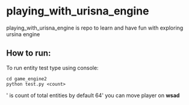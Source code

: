 # playing_with_urisna_engine
playing_with_urisna_engine is repo to learn and have fun with exploring ursina engine

## How to run:
To run entity test type using console:
```
cd game_engine2
python test.py <count>
```
'<count> is count of total entities by default 64'
you can move player on **wsad**
